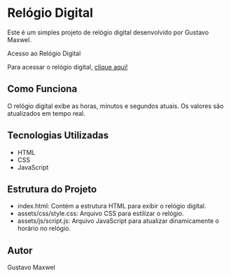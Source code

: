 <h1>Relógio Digital</h1>

<p>Este é um simples projeto de relógio digital desenvolvido por Gustavo Maxwel.</p>

<p>Acesso ao Relógio Digital</p>
<p>Para acessar o relógio digital, <a href="https://relogio-digital-nine-neon.vercel.app">clique aqui!</a></p>

<h2>Como Funciona</h2>
<p>O relógio digital exibe as horas, minutos e segundos atuais. Os valores são atualizados em tempo real.</p>

<h2>Tecnologias Utilizadas</h2>
  <ul>
    <li>HTML</li>
    <li>CSS</li>
    <li>JavaScript</li>
  </ul>

<h2>Estrutura do Projeto</h2>
  <ul>
    <li>index.html: Contém a estrutura HTML para exibir o relógio digital.</li>
    <li>assets/css/style.css: Arquivo CSS para estilizar o relógio.</li>
    <li>assets/js/script.js: Arquivo JavaScript para atualizar dinamicamente o horário no relógio.</li>
  </ul>

<h2>Autor</h2>
<p>Gustavo Maxwel</p>
